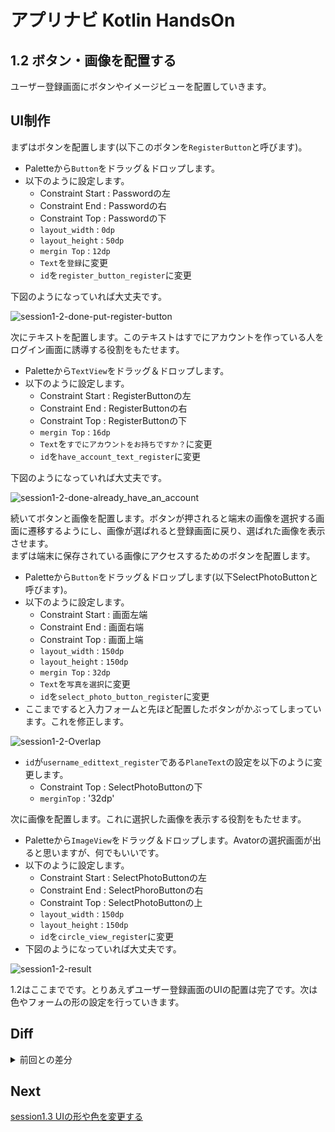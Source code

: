 # アプリナビ Kotlin HandsOn

## 1.2 ボタン・画像を配置する

ユーザー登録画面にボタンやイメージビューを配置していきます。

## UI制作

まずはボタンを配置します(以下このボタンを`RegisterButton`と呼びます)。

- Paletteから`Button`をドラッグ＆ドロップします。
- 以下のように設定します。
  - Constraint Start : Passwordの左
  - Constraint End : Passwordの右
  - Constraint Top : Passwordの下
  - `layout_width` : `0dp`
  - `layout_height` : `50dp`
  - `mergin Top` : `12dp`
  - `Text`を`登録`に変更
  - `id`を`register_button_register`に変更

下図のようになっていれば大丈夫です。

![session1-2-done-put-register-button](https://user-images.githubusercontent.com/57338033/156706694-7c9829c6-2409-4758-b740-ddb86d141052.png)

次にテキストを配置します。このテキストはすでにアカウントを作っている人をログイン画面に誘導する役割をもたせます。

- Paletteから`TextView`をドラッグ＆ドロップします。
- 以下のように設定します。
  - Constraint Start : RegisterButtonの左
  - Constraint End : RegisterButtonの右
  - Constraint Top : RegisterButtonの下
  - `mergin Top` : `16dp`
  - `Text`を`すでにアカウントをお持ちですか？`に変更
  - `id`を`have_account_text_register`に変更

下図のようになっていれば大丈夫です。

![session1-2-done-already_have_an_account](https://user-images.githubusercontent.com/57338033/156707474-9d2ca47b-342d-4657-a700-cd6eb27bbc1e.png)

続いてボタンと画像を配置します。ボタンが押されると端末の画像を選択する画面に遷移するようにし、画像が選ばれると登録画面に戻り、選ばれた画像を表示させます。<br>
まずは端末に保存されている画像にアクセスするためのボタンを配置します。

- Paletteから`Button`をドラッグ＆ドロップします(以下SelectPhotoButtonと呼びます)。
- 以下のように設定します。
  - Constraint Start : 画面左端
  - Constraint End : 画面右端
  - Constraint Top : 画面上端
  - `layout_width` : `150dp`
  - `layout_height` : `150dp`
  - `mergin Top` : `32dp`
  - `Text`を`写真を選択`に変更
  - `id`を`select_photo_button_register`に変更
- ここまですると入力フォームと先ほど配置したボタンがかぶってしまっています。これを修正します。

![session1-2-Overlap](https://user-images.githubusercontent.com/57338033/156711816-e63dccad-754d-4614-9627-dd059cfe6816.png)

- `id`が`username_edittext_register`である`PlaneText`の設定を以下のように変更します。
  - Constraint Top : SelectPhotoButtonの下
  - `merginTop` : '32dp'

次に画像を配置します。これに選択した画像を表示する役割をもたせます。

- Paletteから`ImageView`をドラッグ＆ドロップします。Avatorの選択画面が出ると思いますが、何でもいいです。
- 以下のように設定します。
  - Constraint Start : SelectPhotoButtonの左
  - Constraint End : SelectPhoroButtonの右
  - Constraint Top : SelectPhotoButtonの上
  - `layout_width` : `150dp`
  - `layout_height` : `150dp`
  - `id`を`circle_view_register`に変更
- 下図のようになっていれば大丈夫です。

![session1-2-result](https://user-images.githubusercontent.com/57338033/156715315-7edaa0b2-2580-4527-918a-32a5f7babc3f.png)

1.2はここまでです。とりあえずユーザー登録画面のUIの配置は完了です。次は色やフォームの形の設定を行っていきます。

## Diff

<details>
  
<summary>前回との差分</summary>

- [diff](https://github.com/syota-kawaguchi/AppNavi_Kotlin_ChatApp_HandsOn/commit/cdfa306e3c6219f4b983fd9d7addf2d60a545926)
  
</details>

## Next

[session1.3 UIの形や色を変更する](https://github.com/syota-kawaguchi/AppNavi_Kotlin_ChatApp_HandsOn/compare/session1.1...session1.2)
